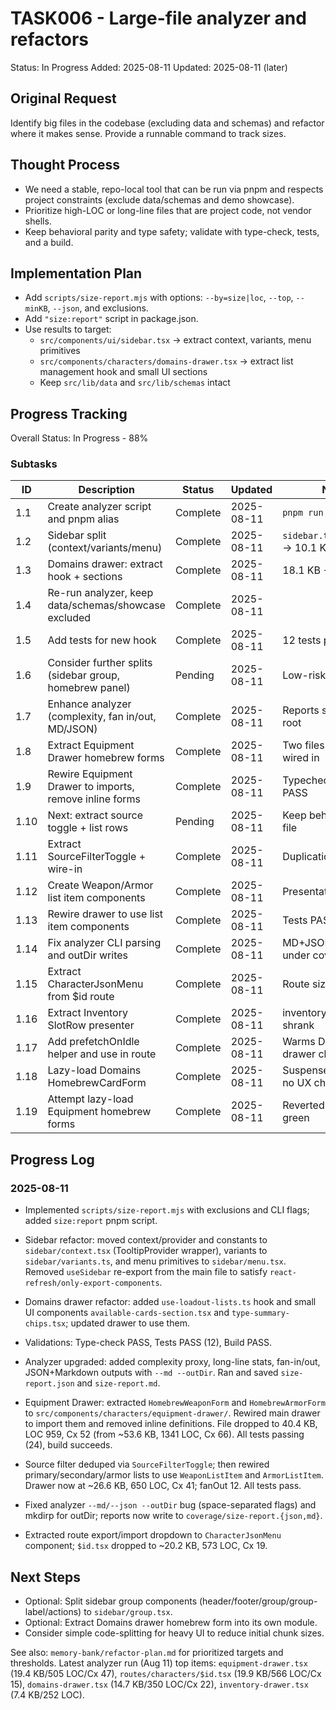 # TASK006 - Large-file analyzer and refactors

Status: In Progress
Added: 2025-08-11
Updated: 2025-08-11 (later)

## Original Request

Identify big files in the codebase (excluding data and schemas) and refactor where it makes sense. Provide a runnable command to track sizes.

## Thought Process

- We need a stable, repo-local tool that can be run via pnpm and respects project constraints (exclude data/schemas and demo showcase).
- Prioritize high-LOC or long-line files that are project code, not vendor shells.
- Keep behavioral parity and type safety; validate with type-check, tests, and a build.

## Implementation Plan

- Add `scripts/size-report.mjs` with options: `--by=size|loc`, `--top`, `--minKB`, `--json`, and exclusions.
- Add `"size:report"` script in package.json.
- Use results to target:
  - `src/components/ui/sidebar.tsx` → extract context, variants, menu primitives
  - `src/components/characters/domains-drawer.tsx` → extract list management hook and small UI sections
  - Keep `src/lib/data` and `src/lib/schemas` intact

## Progress Tracking

Overall Status: In Progress - 88%

### Subtasks

| ID   | Description                                             | Status   | Updated    | Notes                           |
| ---- | ------------------------------------------------------- | -------- | ---------- | ------------------------------- |
| 1.1  | Create analyzer script and pnpm alias                   | Complete | 2025-08-11 | `pnpm run size:report`          |
| 1.2  | Sidebar split (context/variants/menu)                   | Complete | 2025-08-11 | `sidebar.tsx` 21.3 KB → 10.1 KB |
| 1.3  | Domains drawer: extract hook + sections                 | Complete | 2025-08-11 | 18.1 KB → 15.1 KB               |
| 1.4  | Re-run analyzer, keep data/schemas/showcase excluded    | Complete | 2025-08-11 |                                 |
| 1.5  | Add tests for new hook                                  | Complete | 2025-08-11 | 12 tests passing                |
| 1.6  | Consider further splits (sidebar group, homebrew panel) | Pending  | 2025-08-11 | Low-risk next steps             |
| 1.7  | Enhance analyzer (complexity, fan in/out, MD/JSON)      | Complete | 2025-08-11 | Reports saved to repo root      |
| 1.8  | Extract Equipment Drawer homebrew forms                 | Complete | 2025-08-11 | Two files created, wired in     |
| 1.9  | Rewire Equipment Drawer to imports, remove inline forms | Complete | 2025-08-11 | Typecheck/Tests/Build PASS      |
| 1.10 | Next: extract source toggle + list rows                 | Pending  | 2025-08-11 | Keep behavior, shrink file      |
| 1.11 | Extract SourceFilterToggle + wire-in                    | Complete | 2025-08-11 | Duplication removed             |
| 1.12 | Create Weapon/Armor list item components                | Complete | 2025-08-11 | Presentational only             |
| 1.13 | Rewire drawer to use list item components               | Complete | 2025-08-11 | Tests PASS                      |
| 1.14 | Fix analyzer CLI parsing and outDir writes              | Complete | 2025-08-11 | MD+JSON saved under coverage    |
| 1.15 | Extract CharacterJsonMenu from $id route                | Complete | 2025-08-11 | Route size reduced              |
| 1.16 | Extract Inventory SlotRow presenter                     | Complete | 2025-08-11 | inventory-drawer shrank         |
| 1.17 | Add prefetchOnIdle helper and use in route              | Complete | 2025-08-11 | Warms Domains drawer chunk      |
| 1.18 | Lazy-load Domains HomebrewCardForm                      | Complete | 2025-08-11 | Suspense-wrapped, no UX change  |
| 1.19 | Attempt lazy-load Equipment homebrew forms              | Complete | 2025-08-11 | Reverted to keep tests green    |

## Progress Log

### 2025-08-11

- Implemented `scripts/size-report.mjs` with exclusions and CLI flags; added `size:report` pnpm script.
- Sidebar refactor: moved context/provider and constants to `sidebar/context.tsx` (TooltipProvider wrapper), variants to `sidebar/variants.ts`, and menu primitives to `sidebar/menu.tsx`. Removed `useSidebar` re-export from the main file to satisfy `react-refresh/only-export-components`.
- Domains drawer refactor: added `use-loadout-lists.ts` hook and small UI components `available-cards-section.tsx` and `type-summary-chips.tsx`; updated drawer to use them.
- Validations: Type-check PASS, Tests PASS (12), Build PASS.

- Analyzer upgraded: added complexity proxy, long-line stats, fan-in/out, JSON+Markdown outputs with `--md --outDir`. Ran and saved `size-report.json` and `size-report.md`.
- Equipment Drawer: extracted `HomebrewWeaponForm` and `HomebrewArmorForm` to `src/components/characters/equipment-drawer/`. Rewired main drawer to import them and removed inline definitions. File dropped to 40.4 KB, LOC 959, Cx 52 (from ~53.6 KB, 1341 LOC, Cx 66). All tests passing (24), build succeeds.
- Source filter deduped via `SourceFilterToggle`; then rewired primary/secondary/armor lists to use `WeaponListItem` and `ArmorListItem`. Drawer now at ~26.6 KB, 650 LOC, Cx 41; fanOut 12. All tests pass.
- Fixed analyzer `--md/--json --outDir` bug (space-separated flags) and mkdirp for outDir; reports now write to `coverage/size-report.{json,md}`.
- Extracted route export/import dropdown to `CharacterJsonMenu` component; `$id.tsx` dropped to ~20.2 KB, 573 LOC, Cx 19.

## Next Steps

- Optional: Split sidebar group components (header/footer/group/group-label/actions) to `sidebar/group.tsx`.
- Optional: Extract Domains drawer homebrew form into its own module.
- Consider simple code-splitting for heavy UI to reduce initial chunk sizes.

See also: `memory-bank/refactor-plan.md` for prioritized targets and thresholds. Latest analyzer run (Aug 11) top items: `equipment-drawer.tsx` (19.4 KB/505 LOC/Cx 47), `routes/characters/$id.tsx` (19.9 KB/566 LOC/Cx 15), `domains-drawer.tsx` (14.7 KB/350 LOC/Cx 22), `inventory-drawer.tsx` (7.4 KB/252 LOC).
